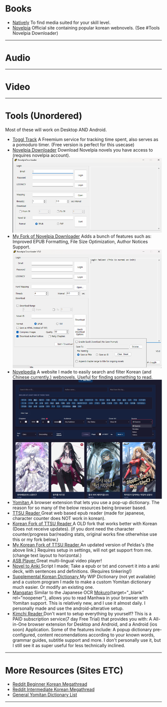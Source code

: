 
# Books
* <a href="https://learnnatively.com/" target="_blank" rel="noopener">Natively</a> To find media suited for your skill level.
* <a href="https://novelpia.com/" target="_blank" rel="noopener">Novelpia</a> Official site containing popular korean webnovels. (See #Tools Novelpia Downloader)

---
# Audio

---     
# Video 


---
# Tools (Unordered)
Most of these will work on Desktop AND Android.

* <a href="https://toggl.com/" target="_blank" rel="noopener">Toggl Track</a> A Freemium service for tracking time spent, also serves as a pomoduro timer. (Free version is perfect for this usecase)
* <a href="https://github.com/CjangCjengh/NovelpiaDownloader/releases" target="_blank" rel="noopener">Novelpia Downloader</a> Download Novelpia novels you have access to (requires novelpia account). ![alt text](image.png)
* <a href="https://github.com/SpazzTL/NovelpiaDownloader" target="_blank" rel="noopener">My Fork of Novelpia Downloader</a> Adds a bunch of features such as: Improved EPUB Formatting, File Size Optimization, Author Notices Support.![alt text](assets/475648913-81b5a264-cc22-4f82-8a4b-341d342c9fc3.png)
* <a href="https://spazztl.github.io/Novelpedia/" target="_blank" rel="noopener">Novelpedia</a> A website I made to easily search and filter Korean (and Chinese currently.) webnovels. Useful for finding something to read. ![alt text](assets/474774791-c8355ca5-7473-400d-bff2-315a24ab1c7b-1.png)
* <a href="https://yomitan.wiki/" target="_blank" rel="noopener"> Yomitan </a> A browser extension that lets you use a pop-up dictionary. The reason for so many of the below resources being browser based. 
* <a href="https://reader.ttsu.app" target="_blank" rel="noopener"> TTSU Reader </a> Great web based epub reader (made for japanese, character counter does NOT work in korean). 
* <a href="https://peldas.github.io/ebook-reader-korean/manage" target="_blank" rel="noopener"> Korean Fork of TTSU Reader </a> A OLD fork that works better with Korean (Does not receive updates). (if you dont need the character counter/progress bar/reading stats, original works fine otherwhise use this or my fork below.)
* <a href="https://spazztl.github.io/korean-ebook-reader/manage" target="_blank" rel="noopener"> My Korean Fork of TTSU Reader </a> An updated version of Peldas's (the above link.) Requires setup in settings, will not get support from me. (change text layout to horizontal.)
* <a href="https://github.com/killergerbah/asbplayer" target="_blank" rel="noopener"> ASB Player </a> Great multi-lingual video player!
* <a href="https://github.com/SpazzTL/Novel-To-Anki" target="_blank" rel="noopener"> Novel to Anki </a> Script I made; Take a epub or txt and convert it into a anki deck, with sentences and definitions. (Requires tinkering!)
* <a href="https://github.com/SpazzTL/Supplemental-Korean-Dictionary/tree/main" target="_blank" rel="noopener">Supplemental Korean Dictionary </a>My WIP Dictionary (not yet available) and a custom program I made to make a custom Yomitan dictionary much easier. Or modify an existing one.
* <a href="https://github.com/kaihouguide/Mangatan?tab=readme-ov-file#for-pc-desktop" target="_blank" rel="noopener">Mangatan</a> Similar to the Japanese OCR [Mokuro](https://github.com/kha-white/mokuro){target="_blank" rel="noopener"}, allows you to read Manhwa in your browser with Yomitan support. This is relatively new, and I use it almost daily. I personally made and use the android-alterative  setup.
* <a href="https://kimchi-reader.app/" target="_blank" rel="noopener"> Kimchi Reader </a> Don't want to setup everything by yourself? This is a PAID subscription service(7 day Free Trial) that provides you with: A All-in-One browser extension for Desktop and Android, and a Android (ios soon) Application. Some of the features include: A popup dictionary pre-configured, content recomendations according to your known words, grammar guides, subtitle support and more. I don't personally use it, but I still see it as super useful for less technically inclined.
---
# More Resources (Sites ETC)
* <a href="https://www.reddit.com/r/Korean/comments/hw4gy0/the_ultimate_beginners_resource_thread/" target="_blank" rel="noopener"> Reddit Beginner Korean Megathread </a>
* <a href=https://www.reddit.com/r/Korean/comments/3rqfwo/the_ultimate_intermediate_learners_resource_thread/ target="_blank" rel="noopener"> Reddit Intermediate Korean Megathread </a>
* <a href=https://github.com/MarvNC/yomitan-dictionaries/tree/master target="_blank" rel="noopener"> General Yomitan Dictionary List </a> 
---


